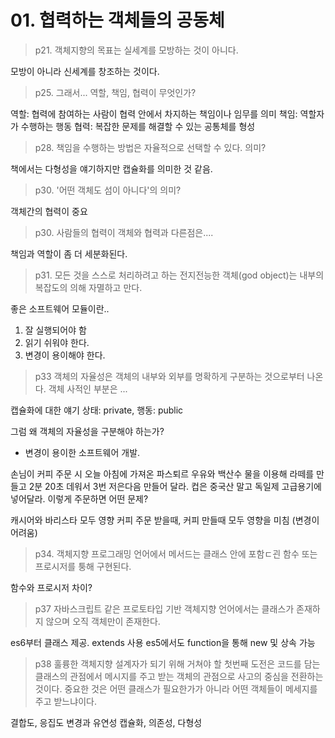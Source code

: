 # 01. 협력하는 객체들의 공동체

> p21. 객체지향의 목표는 실세계를 모방하는 것이 아니다.

모방이 아니라 신세계를 창조하는 것이다.

> p25. 그래서... 역할, 책임, 협력이 무엇인가?

역할: 협력에 참여하는 사람이 협력 안에서 차지하는 책임이나 임무를 의미
책임: 역할자가 수행하는 행동
협력: 복잡한 문제를 해결할 수 있는 공통체를 형성

> p28. 책임을 수행하는 방법은 자율적으로 선택할 수 있다. 의미?

책에서는 다형성을 얘기하지만 캡슐화를 의미한 것 같음.

> p30. '어떤 객체도 섬이 아니다'의 의미?

객체간의 협력이 중요


> p30. 사람들의 협력이 객체와 협력과 다른점은....

책임과 역할이 좀 더 세분화된다.

> p31. 모든 것을 스스로 처리하려고 하는 전지전능한 객체(god object)는 내부의 복잡도의 의해 자멸하고 만다.

좋은 소프트웨어 모듈이란..
1. 잘 실행되어야 함
2. 읽기 쉬워야 한다.
3. 변경이 용이해야 한다.

> p33 객체의 자율성은 객체의 내부와 외부를 명확하게 구분하는 것으로부터 나온다. 객체 사적인 부분은 ...

캡슐화에 대한 얘기
상태: private, 행동: public

그럼 왜 객체의 자율성을 구분해야 하는가?
- 변경이 용이한 소프트웨어 개발.

손님이 커피 주문 시 오늘 아침에 가져온 파스퇴르 우유와 백산수 물을 이용해 라떼를 만들고 2분 20초 데워서 3번 저은다음 만들어 달라.
컵은 중국산 말고 독일제 고급용기에 넣어달라. 
이렇게 주문하면 어떤 문제?

캐시어와 바리스타 모두 영향
커피 주문 받을때, 커피 만들때 모두 영향을 미침 (변경이 어려움)

> p34. 객체지향 프로그래밍 언어에서 메서드는 클래스 안에 포함ㄷ괸 함수 또는 프로시저를 퉁해 구현된다.

함수와 프로시저 차이?

> p37 자바스크립트 같은 프로토타입 기반 객체지향 언어에서는 클래스가 존재하지 않으며 오직 객체만이 존재한다.

es6부터 클래스 제공. extends 사용
es5에서도 function을 통해 new 및 상속 가능

> p38 훌륭한 객체지향 설계자가 되기 위해 거쳐야 할 첫번째 도전은 코드를 담는 클래스의 관점에서 메시지를 주고 받는 객체의 관점으로 사고의 중심을 전환하는 것이다.
중요한 것은 어떤 클래스가 필요한가가 아니라 어떤 객체들이 메세지를 주고 받느냐이다.

결합도, 응집도
변경과 유연성
캡슐화, 의존성, 다형성
